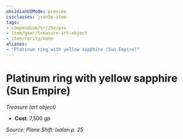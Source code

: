 ```yaml
---
obsidianUIMode: preview
cssclasses: json5e-item
tags:
- compendium/src/5e/psx
- item/gear/treasure-art-object
- item/rarity/none
aliases: 
- "Platinum ring with yellow sapphire (Sun Empire)"
---
```

# Platinum ring with yellow sapphire (Sun Empire)
*Treasure (art object)*  

- **Cost**: 7,500 gp

*Source: Plane Shift: Ixalan p. 25*